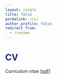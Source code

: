 ```yaml
---
layout: single
title: false
permalink: /cv/
author_profile: false
redirect_from:
  - /resume
---
```

<h1 style="color:rgb(27,39,113);">CV</h1> 

Curriculum vitae [[pdf](/upload/cv/cv.pdf)]



  <br>
    <br>
      <br>
        <br>
          <br>
            <br>
              <br>
                <br>
                  <br>
                    <br>
                      <br>
    <br>
      <br>
        <br>
          <br>
            <br>










